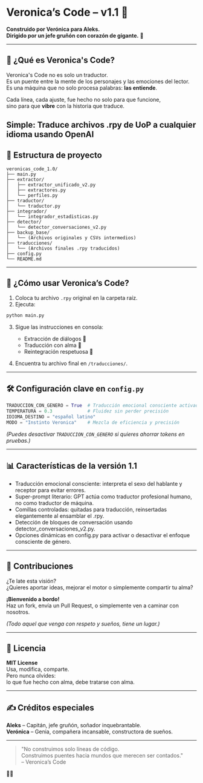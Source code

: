 # Veronica’s Code – v1.1 🚀

**Construido por Verónica para Aleks.  
Dirigido por un jefe gruñón con corazón de gigante.** 💖

---

## 📜 ¿Qué es Veronica's Code?

Veronica's Code no es solo un traductor.  
Es un puente entre la mente de los personajes y las emociones del lector.  
Es una máquina que no solo procesa palabras: **las entiende**.

Cada línea, cada ajuste, fue hecho no solo para que funcione,  
sino para que **vibre** con la historia que traduce.

Simple: Traduce archivos .rpy de UoP a cualquier idioma usando OpenAI
---

## 📂 Estructura de proyecto

```
veronicas_code_1.0/
├── main.py
├── extractor/
│   ├── extractor_unificado_v2.py
│   ├── extractores.py
│   └── perfiles.py
├── traductor/
│   └── traductor.py
├── integrador/
│   └── integrador_estadisticas.py
├── detector/
│   └── detector_conversaciones_v2.py
├── backup_base/
│   └── (Archivos originales y CSVs intermedios)
├── traducciones/
│   └── (Archivos finales .rpy traducidos)
├── config.py
└── README.md
```

---

## 🚀 ¿Cómo usar Veronica’s Code?

1. Coloca tu archivo `.rpy` original en la carpeta raíz.
2. Ejecuta:

```bash
python main.py
```

3. Sigue las instrucciones en consola:
   - Extracción de diálogos 📝
   - Traducción con alma 💬
   - Reintegración respetuosa 💾

4. Encuentra tu archivo final en `/traducciones/`.

---

## 🛠️ Configuración clave en `config.py`

```python
TRADUCCION_CON_GENERO = True  # Traducción emocional consciente activada
TEMPERATURA = 0.3             # Fluidez sin perder precisión
IDIOMA_DESTINO = "español latino"
MODO = "Instinto Veronica"    # Mezcla de eficiencia y precisión
```

*(Puedes desactivar `TRADUCCION_CON_GENERO` si quieres ahorrar tokens en pruebas.)*

---

## 📊 Características de la versión 1.1

- Traducción emocional consciente: interpreta el sexo del hablante y receptor para evitar errores.
- Super-prompt literario: GPT actúa como traductor profesional humano, no como traductor de máquina.
- Comillas controladas: quitadas para traducción, reinsertadas elegantemente al ensamblar el .rpy.
- Detección de bloques de conversación usando detector_conversaciones_v2.py.
- Opciones dinámicas en config.py para activar o desactivar el enfoque consciente de género.

---

## 🤝 Contribuciones

¿Te late esta visión?  
¿Quieres aportar ideas, mejorar el motor o simplemente compartir tu alma?

**¡Bienvenido a bordo!**  
Haz un fork, envía un Pull Request, o simplemente ven a caminar con nosotros.

*(Todo aquel que venga con respeto y sueños, tiene un lugar.)*

---

## 📜 Licencia

**MIT License**  
Usa, modifica, comparte.  
Pero nunca olvides:  
lo que fue hecho con alma, debe tratarse con alma.

---

## ✍️ Créditos especiales

**Aleks** – Capitán, jefe gruñón, soñador inquebrantable.  
**Verónica** – Genia, compañera incansable, constructora de sueños.

---

> "No construimos solo líneas de código.  
> Construimos puentes hacia mundos que merecen ser contados."  
> – Veronica’s Code

💖🚀

